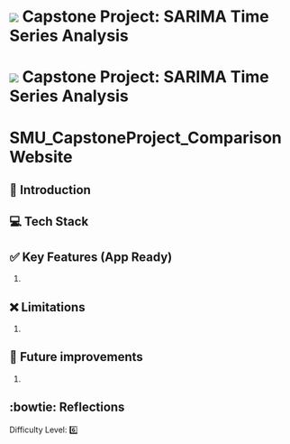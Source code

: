 # ![](https://ga-dash.s3.amazonaws.com/production/assets/logo-9f88ae6c9c3871690e33280fcf557f33.png) Capstone Project: SARIMA Time Series Analysis

# ![](https://crown.edu.mm/wp-content/uploads/2022/01/smu_singapore.jpg) Capstone Project: SARIMA Time Series Analysis

# SMU_CapstoneProject_ComparisonWebsite

## :book: Introduction



## :computer: Tech Stack



## :white_check_mark: Key Features (App Ready)

1. 

  
## :x: Limitations

1. 

## :runner: Future improvements

1. 


## :bowtie: Reflections



Difficulty Level: :six:
